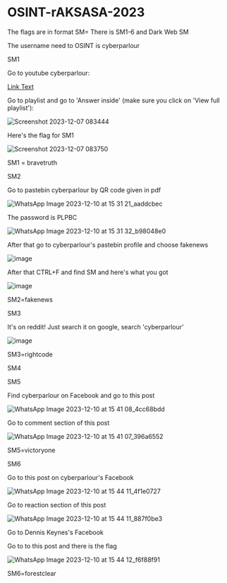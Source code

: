 # OSINT-rAKSASA-2023

The flags are in format SM<number>=
There is SM1-6 and Dark Web SM

The username need to OSINT is cyberparlour

SM1

Go to youtube cyberparlour:

[Link Text](https://www.youtube.com/@cyberparlour/videos)

Go to playlist and go to 'Answer inside' (make sure you click on 'View full playlist'):

![Screenshot 2023-12-07 083444](https://github.com/ZubayrYayYay/OSINT-rAKSASA-2023/assets/125542852/6027f03c-42c3-4399-a662-673f61e90610)

Here's the flag for SM1

![Screenshot 2023-12-07 083750](https://github.com/ZubayrYayYay/OSINT-rAKSASA-2023/assets/125542852/e3797b04-776d-496a-abe9-494aeeee2ce1)

SM1 = bravetruth

SM2

Go to pastebin cyberparlour by QR code given in pdf 

![WhatsApp Image 2023-12-10 at 15 31 21_aaddcbec](https://github.com/ZubayrYayYay/OSINT-rAKSASA-2023/assets/125542852/488883ff-08db-46c1-807f-7d21d1e623d1)

The password is PLPBC

![WhatsApp Image 2023-12-10 at 15 31 32_b98048e0](https://github.com/ZubayrYayYay/OSINT-rAKSASA-2023/assets/125542852/fb944030-fddf-48e1-a15c-28a00ff0ab26)

After that go to cyberparlour's pastebin profile and choose fakenews

![image](https://github.com/ZubayrYayYay/OSINT-rAKSASA-2023/assets/125542852/b5e03014-d25d-4b92-a35b-3a429608770b)

After that CTRL+F and find SM and here's what you got

![image](https://github.com/ZubayrYayYay/OSINT-rAKSASA-2023/assets/125542852/95684772-e58c-4ad5-948b-9cb6ee8fe838)

SM2=fakenews

SM3

It's on reddit!
Just search it on google, search 'cyberparlour'

![image](https://github.com/ZubayrYayYay/OSINT-rAKSASA-2023/assets/125542852/f9b0d755-f89a-48d2-a83e-23c30b37583f)

SM3=rightcode

SM4

SM5

Find cyberparlour on Facebook and go to this post

![WhatsApp Image 2023-12-10 at 15 41 08_4cc68bdd](https://github.com/ZubayrYayYay/OSINT-rAKSASA-2023/assets/125542852/147fecce-d3b6-4578-8f7a-02ea7df783b8)

Go to comment section of this post

![WhatsApp Image 2023-12-10 at 15 41 07_396a6552](https://github.com/ZubayrYayYay/OSINT-rAKSASA-2023/assets/125542852/a280dc3a-8c96-40cb-836a-b029be5ea332)

SM5=victoryone

SM6

Go to this post on cyberparlour's Facebook

![WhatsApp Image 2023-12-10 at 15 44 11_4f1e0727](https://github.com/ZubayrYayYay/OSINT-rAKSASA-2023/assets/125542852/5262d5f3-8aca-45dc-b9e3-0dbaa353b9a5)

Go to reaction section of this post

![WhatsApp Image 2023-12-10 at 15 44 11_887f0be3](https://github.com/ZubayrYayYay/OSINT-rAKSASA-2023/assets/125542852/f737bce0-a7bb-4f51-835c-48ca2b4b37ce)

Go to Dennis Keynes's Facebook

Go to to this post and there is the flag

![WhatsApp Image 2023-12-10 at 15 44 12_f6f88f91](https://github.com/ZubayrYayYay/OSINT-rAKSASA-2023/assets/125542852/3ff18fbb-8887-4834-83cc-607144ed42bb)

SM6=forestclear
